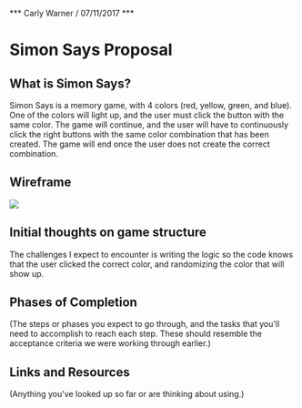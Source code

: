 *** Carly Warner / 07/11/2017 ***

# Simon Says Proposal

## What is Simon Says?

Simon Says is a memory game, with 4 colors (red, yellow, green, and blue). One of the colors will light up, and the user must click
the button with the same color. The game will continue, and the user will have to continuously click the right buttons with the same color combination that has been created. The game will end once the user does not create the correct combination.

## Wireframe

<img src= "./images/Screen Shot 2017-07-11 at 3.12.49 PM">

## Initial thoughts on game structure

The challenges I expect to encounter is writing the logic so the code knows that the user clicked the correct color, and randomizing the color that will show up.

## Phases of Completion

(The steps or phases you expect to go through, and the tasks that you'll need to accomplish to reach each step. These should resemble the acceptance criteria we were working through earlier.)

## Links and Resources

(Anything you've looked up so far or are thinking about using.)

